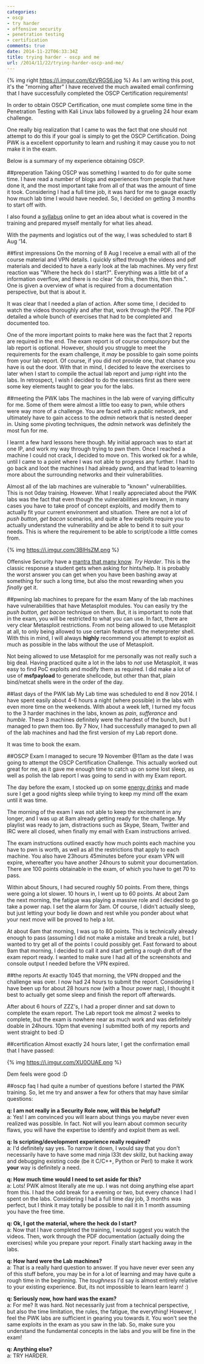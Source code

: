 ```yaml
---
categories:
- oscp
- try harder
- offensive security
- penetration testing
- certification
comments: true
date: 2014-11-22T06:33:34Z
title: trying harder - oscp and me
url: /2014/11/22/trying-harder-oscp-and-me/
---
```


{% img right https://i.imgur.com/6zVRGS6.jpg %} As I am writing this post, it's the "morning after" I have received the much awaited email confirming that I have successfully completed the OSCP Certification requirements!

In order to obtain OSCP Certification, one must complete some time in the Penetration Testing with Kali Linux labs followed by a grueling 24 hour exam challenge. 

One really big realization that I came to was the fact that one should not attempt to do this if your goal is simply to get the OSCP Certification. Doing PWK is a excellent opportunity to learn and rushing it may cause you to not make it in the exam.

Below is a summary of my experience obtaining OSCP.

<!--more-->

##preperation
Taking OSCP was something I wanted to do for quite some time. I have read a number of blogs and experiences from people that have done it, and the most important take from all of that was the amount of time it took. Considering I had a full time job, it was hard for me to gauge exactly how much lab time I would have needed. So, I decided on getting 3 months to start off with.

I also found a [syllabus](http://www.offensive-security.com/documentation/penetration-testing-with-kali.pdf) online to get an idea about what is covered in the training and prepared myself mentally for what lies ahead.

With the payments and logistics out of the way, I was scheduled to start 8 Aug '14.

##first impressions
On the morning of 8 Aug I receive a email with all of the course material and VPN details. I quickly sifted through the videos and pdf materials and decided to have a early look at the lab machines. My very first reaction was "Where the heck do I start?". Everything was a little bit of a information overflow, and there is no clear "do this, then this, then this.". One is given a overview of what is required from a documentation perspective, but that is about it.

It was clear that I needed a plan of action. After some time, I decided to watch the videos thoroughly and after that, work through the PDF. The PDF detailed a whole bunch of exercises that had to be completed and documented too.

One of the more important points to make here was the fact that 2 reports are required in the end. The exam report is of course compulsory but the lab report is optional. However, should you struggle to meet the requirements for the exam challenge, it *may* be possible to gain some points from your lab report. Of course, if you did not provide one, that chance you have is out the door. With that in mind, I decided to leave the exercises to later when I start to compile the actual lab report and jump right into the labs. In retrospect, I wish I decided to do the exercises first as there were some key elements taught to gear you for the labs.

##meeting the PWK labs
The machines in the lab were of varying difficulty for me. Some of them were almost a little too easy to pwn, while others were way more of a challenge. You are faced with a *public* network, and ultimately have to gain access to the *admin* network that is nested deeper in. Using some pivoting techniques, the *admin* network was definitely the most fun for me.

I learnt a few hard lessons here though. My initial approach was to start at one IP, and work my way through trying to pwn them. Once I reached a machine I could not crack, I decided to move on. This worked ok for a while, until I came to a point where I was not able to progress any further. I had to go back and loot the machines I had already pwnd, and that lead to learning more about the surrounding networks and their vulnerabilities.

Almost all of the lab machines are vulnerable to "known" vulnerabilities. This is not 0day training. However. What I really appreciated about the PWK labs was the fact that even though the vulnerabilities are known, in many cases you have to take proof of concept exploits, and modify them to actually fit your current environment and situation. There are not a lot of *push button, get bacon* scenarios, and quite a few exploits require you to actually understand the vulnerability and be able to bend it to suit your needs. This is where the requirement to be able to script/code a little comes from.

{% img https://i.imgur.com/3BIHsZM.png %}

Offensive Security have a [mantra that many know](http://www.offensive-security.com/when-things-get-tough/). *Try Harder*. This is the classic response a student gets when asking for hints/help. It is probably the worst answer you can get when you have been bashing away at something for such a long time, but also the most rewarding when you *finally* get it.

##pwning lab machines to prepare for the exam
Many of the lab machines have vulnerabilities that have Metasploit modules. You can easily try the *push button, get bacon* technique on them. But, it is important to note that in the exam, you will be restricted to what you can use. In fact, there are very clear Metasploit restrictions. From not being allowed to use Metasploit at all, to only being allowed to use certain features of the meterpreter shell. With this in mind, I will always **highly** recommend you attempt to exploit as much as possible in the labs without the use of Metasploit.

Not being allowed to use Metasploit for me personally was not really such a big deal. Having practiced quite a lot in the labs to *not* use Metasploit, it was easy to find PoC exploits and modify them as required. I did make a lot of use of **msfpayload** to generate shellcode, but other than that, plain bind/netcat shells were in the order of the day.

##last days of the PWK lab
My Lab time was scheduled to end 8 nov 2014. I have spent easily about 4-6 hours a night (where possible) in the labs with even more time on the weekends. With about a week left, I turned my focus to the 3 harder machines in the labs, known as *pain*, *sufferance* and *humble*. These 3 machines definitely were the hardest of the bunch, but I managed to pwn them too. By 7 Nov, I had successfully managed to pwn all of the lab machines and had the first version of my Lab report done.

It was time to book the exam.

##OSCP Exam
I managed to secure 19 November @11am as the date I was going to attempt the OSCP Certification Challenge. This actually worked out great for me, as it gave me enough time to catch up on some lost sleep, as well as polish the lab report I was going to send in with my Exam report.

The day before the exam, I stocked up on some [energy drinks](https://twitter.com/leonjza/status/534967808619470849) and made sure I get a good nights sleep while trying to keep my mind off the exam until it was time.

The morning of the exam I was not able to keep the excitement in any longer, and I was up at 8am already getting ready for the challenge. My playlist was ready to jam, distractions such as Skype, Steam, Twitter and IRC were all closed, when finally my email with Exam instructions arrived.

The exam instructions outlined exactly how much points each machine you have to pwn is worth, as well as all the restrictions that apply to each machine. You also have 23hours 45minutes before your exam VPN will expire, whereafter you have another 24hours to submit your documentation. There are 100 points obtainable in the exam, of which you have to get 70 to pass.

Within about 5hours, I had secured roughly 50 points. From there, things were going a lot slower. 10 hours in, I went up to 60 points. At about 2am the next morning, the fatigue was playing a massive role and I decided to go take a power nap. I set the alarm for 3am. Of course, I didn't actually sleep, but just letting your body lie down and rest while you ponder about what your next move will be proved to help a lot.

At about 6am that morning, I was up to 80 points. This is technically already enough to pass (assuming I did not make a mistake and break a rule), but I wanted to try get all of the points I could possibly get. Fast forward to about 9am that morning, I decided to call it and start getting a rough draft of the exam report ready. I wanted to make sure I had all of the screenshots and console output I needed before the VPN expired.

##the reports
At exactly 1045 that morning, the VPN dropped and the challenge was over. I now had 24 hours to submit the report. Considering I have been up for about 28 hours now (with a 1hour power nap), I thought it best to actually get some sleep and finish the report off afterwards.

After about 6 hours of ZZZ's, I had a proper dinner and sat down to complete the exam report. The Lab report took me almost 2 weeks to complete, but the exam is nowhere near as much work and was definitely doable in 24hours. 10pm that evening I submitted both of my reports and went straight to bed :D

##certification
Almost exactly 24 hours later, I get the confirmation email that I have passed:

{% img https://i.imgur.com/XU0OUAE.png %}

Dem feels were good :D

##oscp faq
I had quite a number of questions before I started the PWK training. So, let me try and answer a few for others that may have similar questions:

**q: I am not really in a Security Role now, will this be helpful?**  
a: Yes! I am convinced you will learn about things you maybe never even realized was possible. In fact. Not will you learn about common security flaws, you will have the expertise to identify and exploit them as well.

**q: Is scripting/development experience really required?**  
a: I'd definitely say yes. To narrow it down, I would say that you don't necessarily have to have some mad ninja l33t dev skillz, but hacking away and debugging existing code (be it C/C++, Python or Perl) to make it work **your** way is definitely a need.

**q: How much time would I need to set aside for this?**  
a: Lots! PWK almost literally ate me up. I was not doing anything else apart from this. I had the odd break for a evening or two, but every chance I had I spent on the labs. Considering I had a full time day job, 3 months was perfect, but I think it may totally be possible to nail it in 1 month assuming you have the free time.

**q: Ok, I got the material, where the heck do I start?**  
a: Now that I have completed the training, I would suggest you watch the videos. Then, work through the PDF documentation (actually doing the exercises) while you prepare your report. Finally start hacking away in the labs.

**q: How hard were the Lab machines?**  
a: That is a really hard question to answer. If you have never ever seen any of this stuff before, you may be in for a lot of learning and may have quite a rough time in the beginning. The *toughness* I'd say is almost entirely relative to your existing experience. But, its not impossible to learn learn learn! :)

**q: Seriously now, how hard was the exam?**  
a: For me? It was hard. Not necessarily just from a technical perspective, but also the time limitation, the rules, the fatigue, the everything! However, I feel the PWK labs are sufficient in gearing you towards it. You won't see the same exploits in the exam as you saw in the lab. So, make sure you understand the fundamental concepts in the labs and you will be fine in the exam!

**q: Anything else?**  
a: TRY HARDER.
